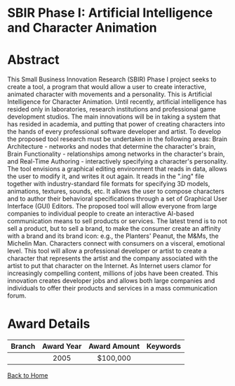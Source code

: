 
SBIR Phase I: Artificial Intelligence and Character Animation
=============================================================

# Abstract


This Small Business Innovation Research (SBIR) Phase I project seeks to create a tool, a program that would allow a user to create interactive, animated character with movements and a personality. This is Artificial Intelligence for Character Animation. Until recently, artificial intelligence has resided only in laboratories, research institutions and professional game development studios. The main innovations will be in taking a system that has resided in academia, and putting that power of creating characters into the hands of every professional software developer and artist. To develop the proposed tool research must be undertaken in the following areas: Brain Architecture - networks and nodes that determine the character's brain, Brain Functionality - relationships among networks in the character's brain, and Real-Time Authoring - interactively specifying a character's personality. The tool envisions a graphical editing environment that reads in data, allows the user to modify it, and writes it out again. It reads in the ".ing" file together with industry-standard file formats for specifying 3D models, animations, textures, sounds, etc. It allows the user to compose characters and to author their behavioral specifications through a set of Graphical User Interface (GUI) Editors. The proposed tool will allow everyone from large companies to individual people to create an interactive AI-based communication means to sell products or services. The latest trend is to not sell a product, but to sell a brand, to make the consumer create an affinity with a brand and its brand icon: e.g., the Planters' Peanut, the M&Ms, the Michelin Man. Characters connect with consumers on a visceral, emotional level. This tool will allow a professional developer or artist to create a character that represents the artist and the company associated with the artist to put that character on the Internet. As Internet users clamor for increasingly compelling content, millions of jobs have been created. This innovation creates developer jobs and allows both large companies and individuals to offer their products and services in a mass communication forum.  

# Award Details

|Branch|Award Year|Award Amount|Keywords|
| :---: | :---: | :---: | :---: |
||2005|$100,000||
  
  


[Back to Home](https://github.com/chrischow/dod_sbir_awards/JT/#67)